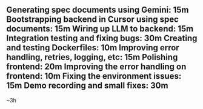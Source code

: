 Generating spec documents using Gemini: 15m
Bootstrapping backend in Cursor using spec documents: 15m
Wiring up LLM to backend: 15m
Integration testing and fixing bugs: 30m
Creating and testing Dockerfiles: 10m
Improving error handling, retries, logging, etc: 15m
Polishing frontend: 20m
Improving the error handling on frontend: 10m
Fixing the environment issues: 15m
Demo recording and small fixes: 30m
----
~3h
